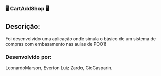 ### 🖥️ CartAddShop 🖥️
##
<div>
<h2>Descrição:</h2>

<p>Foi desenvolvido uma aplicação onde simula o básico de um sistema de compras com embasamento nas aulas de POO1!</p>

<h3>Desenvolvido por:</h3>
<span>LeonardoMarson,</span>
<span>Everton Luiz Zardo,</span>
<span>GioGasparin.</span>

</div>

